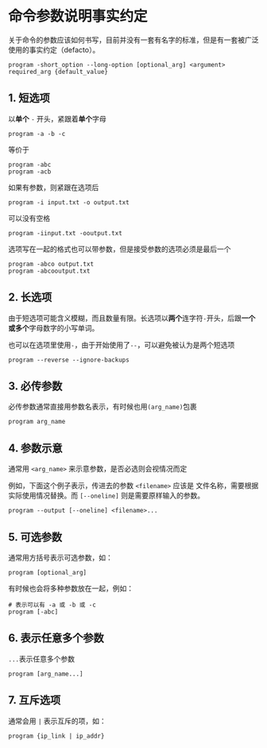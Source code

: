 # 命令参数说明事实约定

关于命令的参数应该如何书写，目前并没有一套有名字的标准，但是有一套被广泛使用的事实约定（defacto）。

```shell
program -short_option --long-option [optional_arg] <argument> required_arg {default_value}
```

## 1. 短选项

以**单个** `-` 开头，紧跟着**单个**字母

```shell
program -a -b -c
```

等价于

```shell
program -abc
program -acb
```

如果有参数，则紧跟在选项后

```shell
program -i input.txt -o output.txt
```

可以没有空格

```shell
program -iinput.txt -ooutput.txt
```

选项写在一起的格式也可以带参数，但是接受参数的选项必须是最后一个

```shell
program -abco output.txt
program -abcooutput.txt
```

## 2. 长选项

由于短选项可能含义模糊，而且数量有限。长选项以**两个**连字符`-`开头，后跟**一个或多个**字母数字的小写单词。

也可以在选项里使用`-`，由于开始使用了`--`，可以避免被认为是两个短选项

```shell
program --reverse --ignore-backups
```

## 3. 必传参数

必传参数通常直接用参数名表示，有时候也用`(arg_name)`包裹

```shell
program arg_name
```

## 4. 参数示意

通常用 `<arg_name>` 来示意参数，是否必选则会视情况而定

例如，下面这个例子表示，传进去的参数 `<filename>` 应该是 文件名称，需要根据实际使用情况替换。而 `[--oneline]` 则是需要原样输入的参数。

```shell
program --output [--oneline] <filename>...
```

## 5. 可选参数

通常用方括号表示可选参数，如：

```shell
program [optional_arg]
```

有时候也会将多种参数放在一起，例如：

```shell
# 表示可以有 -a 或 -b 或 -c
program [-abc]
```

## 6. 表示任意多个参数

`...`表示任意多个参数

```shell
program [arg_name...]
```

## 7. 互斥选项

通常会用 `|` 表示互斥的项，如：

```shell
program {ip_link | ip_addr}
```

